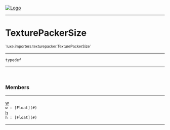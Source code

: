 
[![Logo](../../../../images/logo.png)](../../../../api/index.html)

---



<h1>TexturePackerSize</h1>
<small>`luxe.importers.texturepacker.TexturePackerSize`</small>



---

`typedef`


---


&nbsp;
&nbsp;







<h3>Members</h3> <hr/><span class="member apipage">
                <a name="w"><a class="lift" href="#w">w</a></a><div class="clear"></div>
                <code class="signature apipage">w : [Float](#)</code><br/></span>
            <span class="small_desc_flat"></span><span class="member apipage">
                <a name="h"><a class="lift" href="#h">h</a></a><div class="clear"></div>
                <code class="signature apipage">h : [Float](#)</code><br/></span>
            <span class="small_desc_flat"></span>








---

&nbsp;
&nbsp;
&nbsp;
&nbsp;